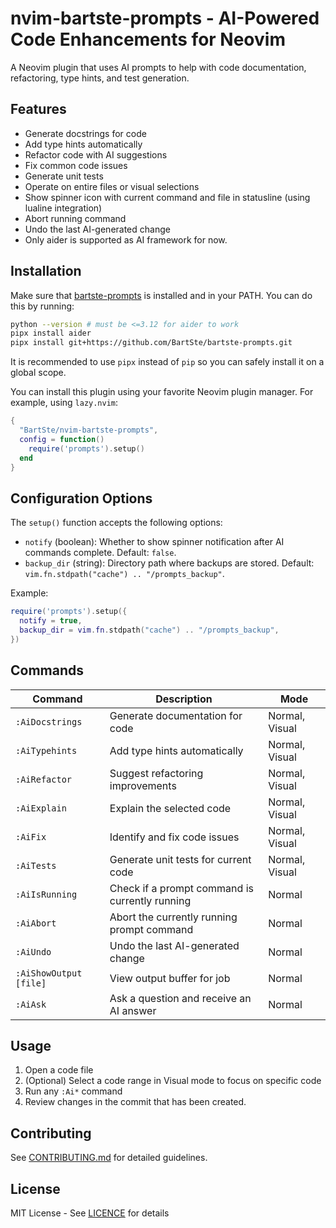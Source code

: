 # nvim-bartste-prompts - AI-Powered Code Enhancements for Neovim

A Neovim plugin that uses AI prompts to help with code documentation,
refactoring, type hints, and test generation.

## Features

- Generate docstrings for code
- Add type hints automatically
- Refactor code with AI suggestions
- Fix common code issues
- Generate unit tests
- Operate on entire files or visual selections
- Show spinner icon with current command and file in statusline (using lualine integration)
- Abort running command
- Undo the last AI-generated change
- Only aider is supported as AI framework for now.

## Installation

Make sure that [bartste-prompts](https://github.com/BartSte/bartste-prompts) is
installed and in your PATH. You can do this by running:

```bash
python --version # must be <=3.12 for aider to work
pipx install aider
pipx install git+https://github.com/BartSte/bartste-prompts.git
```

It is recommended to use `pipx` instead of `pip` so you can safely install it on
a global scope.

You can install this plugin using your favorite Neovim plugin manager. For
example, using `lazy.nvim`:

```lua
{
  "BartSte/nvim-bartste-prompts",
  config = function()
    require('prompts').setup()
  end
}
```

## Configuration Options

The `setup()` function accepts the following options:

- `notify` (boolean): Whether to show spinner notification after AI commands complete. Default: `false`.
- `backup_dir` (string): Directory path where backups are stored. Default: `vim.fn.stdpath("cache") .. "/prompts_backup"`.

Example:

```lua
require('prompts').setup({
  notify = true,
  backup_dir = vim.fn.stdpath("cache") .. "/prompts_backup",
})
```

## Commands

| Command              | Description                                    | Mode           |
| -------------------- | ---------------------------------------------- | -------------- |
| `:AiDocstrings`      | Generate documentation for code                | Normal, Visual |
| `:AiTypehints`       | Add type hints automatically                   | Normal, Visual |
| `:AiRefactor`        | Suggest refactoring improvements               | Normal, Visual |
| `:AiExplain`         | Explain the selected code                      | Normal, Visual |
| `:AiFix`             | Identify and fix code issues                   | Normal, Visual |
| `:AiTests`           | Generate unit tests for current code           | Normal, Visual |
| `:AiIsRunning`       | Check if a prompt command is currently running | Normal         |
| `:AiAbort`           | Abort the currently running prompt command     | Normal         |
| `:AiUndo`            | Undo the last AI-generated change              | Normal         |
| `:AiShowOutput [file]` | View output buffer for job                   | Normal         |
| `:AiAsk`             | Ask a question and receive an AI answer        | Normal         |

## Usage

1. Open a code file
2. (Optional) Select a code range in Visual mode to focus on specific code
3. Run any `:Ai*` command
4. Review changes in the commit that has been created.

## Contributing

See [CONTRIBUTING.md](CONTRIBUTING.md) for detailed guidelines.

## License

MIT License - See [LICENCE](LICENCE) for details
